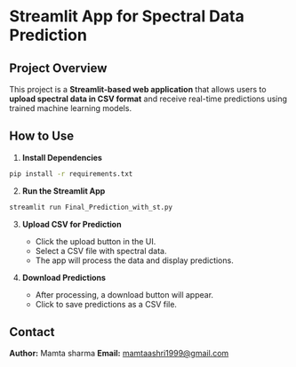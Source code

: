 # Streamlit App for Spectral Data Prediction

## Project Overview
This project is a **Streamlit-based web application** that allows users to **upload spectral data in CSV format** and receive real-time predictions using trained machine learning models.

## How to Use
1. **Install Dependencies**
```bash
pip install -r requirements.txt
```
2. **Run the Streamlit App**
```bash
streamlit run Final_Prediction_with_st.py
```
3. **Upload CSV for Prediction**
   - Click the upload button in the UI.
   - Select a CSV file with spectral data.
   - The app will process the data and display predictions.

4. **Download Predictions**
   - After processing, a download button will appear.
   - Click to save predictions as a CSV file.

## Contact
**Author:**  Mamta sharma
**Email:** mamtaashri1999@gmail.com
